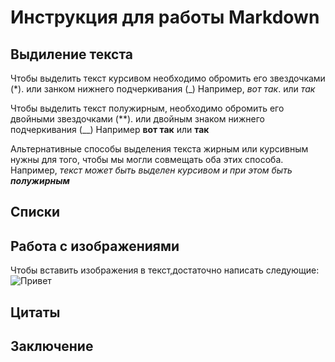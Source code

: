 # Инструкция для работы Markdown

## Выдиление текста  
Чтобы выделить текст курсивом необходимо обромить его звездочками (*). или занком нижнего подчеркивания (_)  Например, *вот так*. или _так_

Чтобы выделить текст полужирным, необходимо обромить его двойными звездочками (**). или двойным знаком нижнего подчеркивания (__) Например **вот так** или __так__  

Альтернативные способы выделения текста жирным или курсивным нужны для того, чтобы мы могли совмещать оба этих способа. Например, _текст может быть выделен курсивом и при этом быть **полужирным**_ 

## Списки 

## Работа с изображениями 

Чтобы вставить изображения в текст,достаточно написать следующие: ![Привет](Teftelka.jpg)

## Цитаты 

## Заключение 
